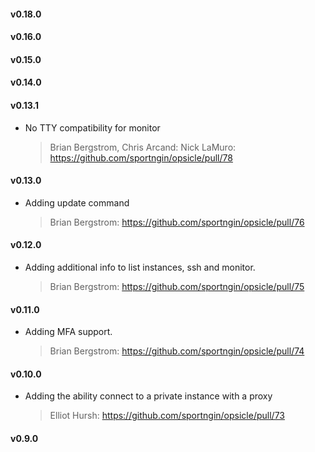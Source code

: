 #### v0.18.0
#### v0.16.0
#### v0.15.0
#### v0.14.0
#### v0.13.1
* No TTY compatibility for monitor

  > Brian Bergstrom, Chris Arcand: Nick LaMuro: https://github.com/sportngin/opsicle/pull/78

#### v0.13.0
* Adding update command

  > Brian Bergstrom: https://github.com/sportngin/opsicle/pull/76
  
#### v0.12.0
* Adding additional info to list instances, ssh and monitor.

  > Brian Bergstrom: https://github.com/sportngin/opsicle/pull/75
  
#### v0.11.0
* Adding MFA support.

  > Brian Bergstrom: https://github.com/sportngin/opsicle/pull/74
  
#### v0.10.0
* Adding the ability connect to a private instance with a proxy

  > Elliot Hursh: https://github.com/sportngin/opsicle/pull/73
  
#### v0.9.0
